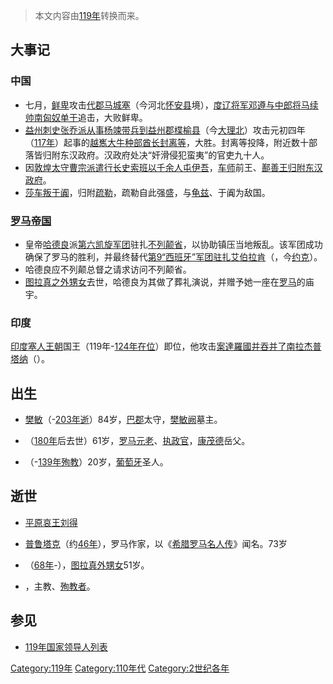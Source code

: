 > 本文内容由[119年](https://zh.wikipedia.org/wiki/119年)转换而来。


## 大事记

### 中国

  - 七月，[鲜卑](../Page/鲜卑.md "wikilink")攻击[代郡](../Page/代郡.md "wikilink")[马城塞](https://zh.wikipedia.org/wiki/马城县 "wikilink")（今河北[怀安县](../Page/怀安县.md "wikilink")境），[度辽将军](https://zh.wikipedia.org/wiki/度辽将军 "wikilink")[邓遵与](https://zh.wikipedia.org/wiki/邓遵 "wikilink")[中郎将](../Page/中郎将.md "wikilink")[马续帅](https://zh.wikipedia.org/wiki/马续 "wikilink")[南匈奴](../Page/南匈奴.md "wikilink")[单于](../Page/单于.md "wikilink")追击，大败鲜卑。
  - [益州刺史](https://zh.wikipedia.org/wiki/益州 "wikilink")[张乔派从事](https://zh.wikipedia.org/wiki/张乔 "wikilink")[杨竦带兵到](https://zh.wikipedia.org/wiki/杨竦 "wikilink")[益州郡](../Page/益州郡.md "wikilink")[楪榆县](https://zh.wikipedia.org/wiki/楪榆县 "wikilink")（今[大理北](https://zh.wikipedia.org/wiki/大理 "wikilink")）攻击元初四年（[117年](https://zh.wikipedia.org/wiki/117年 "wikilink")）起事的[越嶲大牛种部酋长](https://zh.wikipedia.org/wiki/越嶲 "wikilink")[封离等](https://zh.wikipedia.org/wiki/封离 "wikilink")，大胜。封离等投降，附近数十部落皆归附东汉政府。汉政府处决“奸滑侵犯蛮夷”的官吏九十人。
  - 因[敦煌太守](https://zh.wikipedia.org/wiki/敦煌郡 "wikilink")[曹宗派遣](https://zh.wikipedia.org/wiki/曹宗 "wikilink")[行长史](https://zh.wikipedia.org/wiki/西域长史 "wikilink")[索班以千余人屯](https://zh.wikipedia.org/wiki/索班 "wikilink")[伊吾](https://zh.wikipedia.org/wiki/伊吾 "wikilink")，[车师](../Page/车师.md "wikilink")前王、[鄯善王归附东汉政府](https://zh.wikipedia.org/wiki/鄯善 "wikilink")。
  - [莎车叛](https://zh.wikipedia.org/wiki/莎车 "wikilink")[于阗](../Page/于阗.md "wikilink")，归附[疏勒](https://zh.wikipedia.org/wiki/疏勒 "wikilink")，疏勒自此强盛，与[龟兹](../Page/龟兹.md "wikilink")、于阗为敌国。

### [罗马帝国](https://zh.wikipedia.org/wiki/罗马帝国 "wikilink")

  - 皇帝[哈德良](../Page/哈德良.md "wikilink")派[第六凯旋军团](../Page/第六凯旋军团.md "wikilink")驻扎[不列颠省](../Page/不列顛尼亞_\(羅馬行省\).md "wikilink")，以协助镇压当地叛乱。该军团成功确保了罗马的胜利，并最终替代[第9“西班牙”军团驻扎](https://zh.wikipedia.org/wiki/第9“西班牙”军团 "wikilink")[艾伯拉肯](https://zh.wikipedia.org/wiki/艾伯拉肯 "wikilink")（，今[约克](https://zh.wikipedia.org/wiki/约克 "wikilink")）。
  - 哈德良应不列颠总督之请求访问不列颠省。
  - [图拉真之外甥女](https://zh.wikipedia.org/wiki/图拉真 "wikilink")去世，哈德良为其做了葬礼演说，并赠予她一座在[罗马](../Page/罗马.md "wikilink")的庙宇。

### 印度

[印度塞人王朝](https://zh.wikipedia.org/wiki/印度塞人 "wikilink")国王（119年-[124年在位](https://zh.wikipedia.org/wiki/124年 "wikilink")）即位，他攻击[案達羅國并吞并了南](https://zh.wikipedia.org/wiki/案達羅國 "wikilink")[拉杰普塔纳](https://zh.wikipedia.org/wiki/拉杰普塔纳 "wikilink")（）。

## 出生

  - [樊敏](https://zh.wikipedia.org/wiki/樊敏 "wikilink")（-[203年逝](https://zh.wikipedia.org/wiki/203年 "wikilink")）84岁，[巴郡](../Page/巴郡.md "wikilink")太守，[樊敏阙](../Page/樊敏阙.md "wikilink")墓主。

  - （[180年](../Page/180年.md "wikilink")后去世）61岁，[罗马元老](../Page/羅馬元老院.md "wikilink")、[执政官](../Page/罗马执政官.md "wikilink")，[康茂德](../Page/康茂德.md "wikilink")岳父。

  - （-[139年殉教](https://zh.wikipedia.org/wiki/139年 "wikilink")）20岁，[葡萄牙](../Page/葡萄牙.md "wikilink")圣人。

## 逝世

  - [平原](https://zh.wikipedia.org/wiki/平原国 "wikilink")[哀王](../Page/哀王.md "wikilink")[刘得](https://zh.wikipedia.org/wiki/劉得_\(平原王\) "wikilink")

  - [普鲁塔克](https://zh.wikipedia.org/wiki/普鲁塔克 "wikilink")（约[46年](https://zh.wikipedia.org/wiki/46年 "wikilink")），罗马作家，以《[希腊罗马名人传](https://zh.wikipedia.org/wiki/希腊罗马名人传 "wikilink")》闻名。73岁

  - （[68年](https://zh.wikipedia.org/wiki/68年 "wikilink")-），[图拉真外甥女](https://zh.wikipedia.org/wiki/图拉真 "wikilink")51岁。

  - ，主教、[殉教者](https://zh.wikipedia.org/wiki/殉教者 "wikilink")。

## 参见

  - [119年国家领导人列表](https://zh.wikipedia.org/wiki/119年国家领导人列表 "wikilink")

[Category:119年](https://zh.wikipedia.org/wiki/Category:119年 "wikilink") [Category:110年代](https://zh.wikipedia.org/wiki/Category:110年代 "wikilink") [Category:2世纪各年](https://zh.wikipedia.org/wiki/Category:2世纪各年 "wikilink")